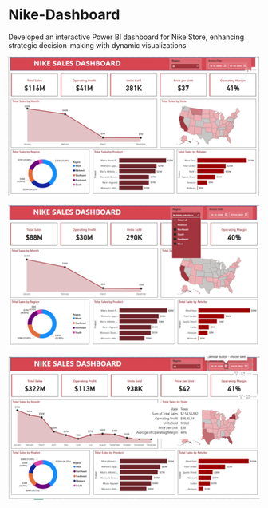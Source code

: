 # Nike-Dashboard
Developed an interactive Power BI dashboard for Nike Store, enhancing strategic decision-making with dynamic visualizations

![image alt](https://github.com/rohansingh2609/Nike-Dashboard/blob/5c11d78e1b0405fd80e44aadf438d6bccb7b29a6/NIKE%20SALES%20DASHBOARD.png)

![image alt](https://github.com/rohansingh2609/Nike-Dashboard/blob/71992cf58cac53979bf3f0e8a51d97b95e7cc6f8/Screenshot%202025-04-21%20113429.png)

![image alt](https://github.com/rohansingh2609/Nike-Dashboard/blob/main/Screenshot%202025-04-21%20115102.png?raw=true)
